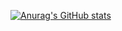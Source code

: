 
[![Anurag's GitHub stats](https://github-readme-stats.vercel.app/api?username=nicolas-van&hide=contribs&count_private=true&show_icons=true&include_all_commits=true&count_private=false)](https://github.com/anuraghazra/github-readme-stats)
